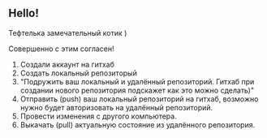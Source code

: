 ## Hello!

Тефтелька замечательный котик )

Совершенно с этим согласен!
1. Создали аккаунт на гитхаб
2. Создать локальный репозиторый 
3. "Подружить ваш локальный и удалённый репозиторий. Гитхаб при создании нового репозитория подскажет как это можно сделать)"
4. Отправить (push) ваш локальный репозиторий на гитхаб, возможно нужно будет авторизовать на удалённый репозиторий.
5. Провести изменения с другого компьютера.
6. Выкачать (pull) актуальную состояние из удалённого репозитория. 
